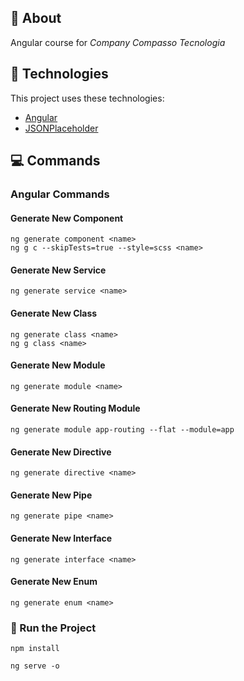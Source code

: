 ## :page_facing_up: About
Angular course for <i>Company Compasso Tecnologia</i>

## :rocket: Technologies
This project uses these technologies:
- [Angular](https://angular.io/)
- [JSONPlaceholder](https://jsonplaceholder.typicode.com/)

## :computer: Commands 

### Angular Commands
#### Generate New Component
```ng
ng generate component <name>
ng g c --skipTests=true --style=scss <name>
```
#### Generate New Service
```ng
ng generate service <name>
```
#### Generate New Class
```ng
ng generate class <name> 
ng g class <name> 
```
#### Generate New Module
```ng
ng generate module <name> 
```
#### Generate New Routing Module
```ng
ng generate module app-routing --flat --module=app
```
#### Generate New Directive
```ng
ng generate directive <name>
```
#### Generate New Pipe
```ng
ng generate pipe <name>
```
#### Generate New Interface
```ng
ng generate interface <name>
```
#### Generate New Enum
```ng
ng generate enum <name>
```
### :memo: Run the Project
```npm
npm install
```
```npm
ng serve -o
```
